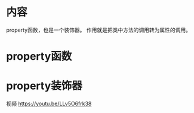 # 内容
property函数，也是一个装饰器。
作用就是把类中方法的调用转为属性的调用。

# property函数

# property装饰器

视频 https://youtu.be/LLv5O6frk38